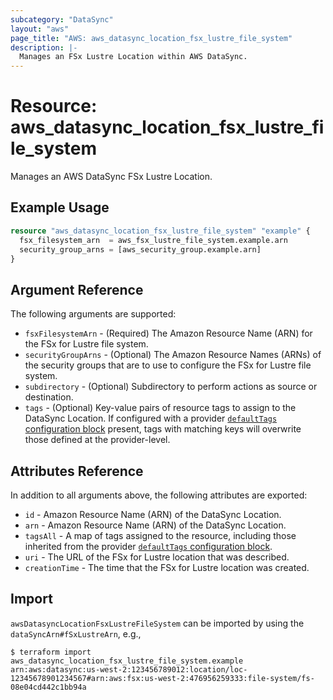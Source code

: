 ```yaml
---
subcategory: "DataSync"
layout: "aws"
page_title: "AWS: aws_datasync_location_fsx_lustre_file_system"
description: |-
  Manages an FSx Lustre Location within AWS DataSync.
---
```


# Resource: aws_datasync_location_fsx_lustre_file_system

Manages an AWS DataSync FSx Lustre Location.

## Example Usage

```terraform
resource "aws_datasync_location_fsx_lustre_file_system" "example" {
  fsx_filesystem_arn  = aws_fsx_lustre_file_system.example.arn
  security_group_arns = [aws_security_group.example.arn]
}
```

## Argument Reference

The following arguments are supported:

* `fsxFilesystemArn` - (Required) The Amazon Resource Name (ARN) for the FSx for Lustre file system.
* `securityGroupArns` - (Optional) The Amazon Resource Names (ARNs) of the security groups that are to use to configure the FSx for Lustre file system.
* `subdirectory` - (Optional) Subdirectory to perform actions as source or destination.
* `tags` - (Optional) Key-value pairs of resource tags to assign to the DataSync Location. If configured with a provider [`defaultTags` configuration block](https://registry.terraform.io/providers/hashicorp/aws/latest/docs#default_tags-configuration-block) present, tags with matching keys will overwrite those defined at the provider-level.

## Attributes Reference

In addition to all arguments above, the following attributes are exported:

* `id` - Amazon Resource Name (ARN) of the DataSync Location.
* `arn` - Amazon Resource Name (ARN) of the DataSync Location.
* `tagsAll` - A map of tags assigned to the resource, including those inherited from the provider [`defaultTags` configuration block](https://registry.terraform.io/providers/hashicorp/aws/latest/docs#default_tags-configuration-block).
* `uri` - The URL of the FSx for Lustre location that was described.
* `creationTime` - The time that the FSx for Lustre location was created.

## Import

`awsDatasyncLocationFsxLustreFileSystem` can be imported by using the `dataSyncArn#fSxLustreArn`, e.g.,

```
$ terraform import aws_datasync_location_fsx_lustre_file_system.example arn:aws:datasync:us-west-2:123456789012:location/loc-12345678901234567#arn:aws:fsx:us-west-2:476956259333:file-system/fs-08e04cd442c1bb94a
```

<!-- cache-key: cdktf-0.17.0-pre.15 input-c9e094d9a49a864754c2d361fde4db60dfb83ebccf1c95d798bb93e687ef5721 -->